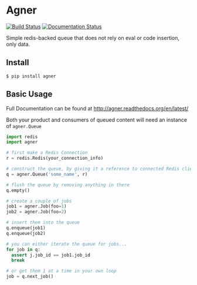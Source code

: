 Agner
=====

[![Build Status](https://travis-ci.org/treystout/Agner.svg?branch=master)](https://travis-ci.org/treystout/Agner)
[![Documentation Status](https://readthedocs.org/projects/agner/badge/?version=latest)](https://readthedocs.org/projects/agner/?badge=latest)


Simple redis-backed queue that does not rely on eval or code insertion, only data.

## Install ##

```shell
$ pip install agner
```

## Basic Usage ##

Full Documentation can be found at http://agner.readthedocs.org/en/latest/

Both your product and consumers of queued content will need an instance of
``agner.Queue``

```python
import redis
import agner

# first make a Redis Connection
r = redis.Redis(your_connection_info)

# construct the queue, by giving it a reference to connected Redis client
q = agner.Queue('some_name', r)

# flush the queue by removing anything in there
q.empty()

# create a couple of jobs
job1 = agner.Job(foo=1)
job2 = agner.Job(foo=2)

# insert them into the queue
q.enqueue(job1)
q.enqueue(job2)

# you can either iterate the queue for jobs...
for job in q:
  assert j.job_id == job1.job_id
  break

# or get them 1 at a time in your own loop
job = q.next_job()
```
